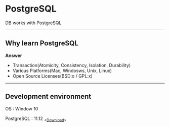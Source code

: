 # PostgreSQL
 DB works with PostgreSQL
<hr>
<h2>Why learn PostgreSQL</h2>
<p><b>Answer</b>
<ul>
 <li>Transaction(Atomicity, Consistency, Isolation, Durability)</li>
 <li>Various Platforms(Mac, Windosws, Unix, Linux)</li>
 <li>Open Source Licenses(BSD:o / GPL:x)</li>
</ul>
 </p>
 <hr>
 <h2>Development environment</h2>
 <p>OS : Window 10
 <p>PostgreSQL : 11.12 <sub><<a href="https://www.enterprisedb.com/postgresql-tutorial-resources-training?cid=56">Download</a>></sub>
